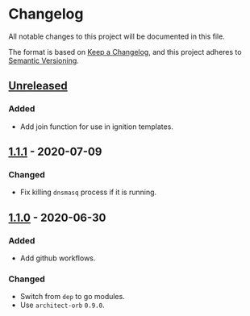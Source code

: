 # Changelog

All notable changes to this project will be documented in this file.

The format is based on [Keep a Changelog](https://keepachangelog.com/en/1.0.0/),
and this project adheres to [Semantic Versioning](https://semver.org/spec/v2.0.0.html).

## [Unreleased]

### Added

- Add join function for use in ignition templates.

## [1.1.1] - 2020-07-09

### Changed

- Fix killing `dnsmasq` process if it is running.

## [1.1.0] - 2020-06-30

### Added

- Add github workflows.

### Changed

- Switch from `dep` to go modules.
- Use `architect-orb` `0.9.0`.

[Unreleased]: https://github.com/giantswarm/mayu/compare/v1.1.1...HEAD
[1.1.1]: https://github.com/giantswarm/mayu/compare/v1.1.0...v1.1.1
[1.1.0]: https://github.com/giantswarm/mayu/releases/tag/v1.1.0
